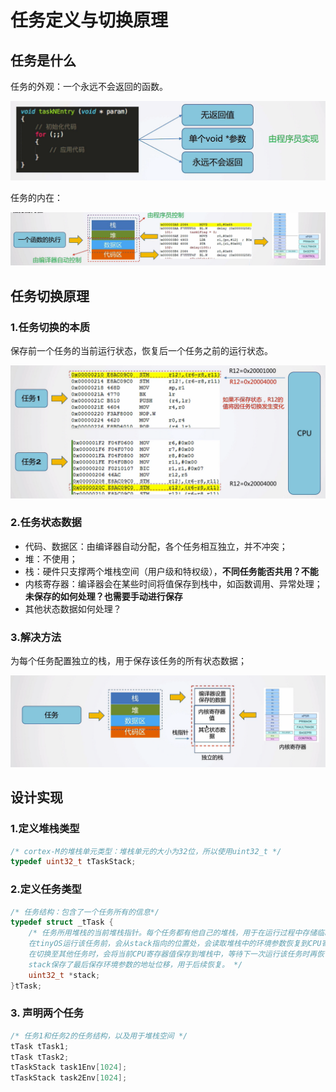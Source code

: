 # 任务定义与切换原理

## 任务是什么

任务的外观：一个永远不会返回的函数。

![image-20221226224044097](./assets/image-20221226224044097.png)

任务的内在：

![image-20221226224109187](./assets/image-20221226224109187.png)

## 任务切换原理

### 1.任务切换的本质

保存前一个任务的当前运行状态，恢复后一个任务之前的运行状态。

![image-20221226224429982](./assets/image-20221226224429982.png)

### 2.任务状态数据

+ 代码、数据区：由编译器自动分配，各个任务相互独立，并不冲突；
+ 堆：不使用；
+ 栈：硬件只支撑两个堆栈空间（用户级和特权级），**不同任务能否共用？不能**
+ 内核寄存器：编译器会在某些时间将值保存到栈中，如函数调用、异常处理；**未保存的如何处理？也需要手动进行保存**
+ 其他状态数据如何处理？

### 3.解决方法

为每个任务配置独立的栈，用于保存该任务的所有状态数据；

![image-20221226225247455](./assets/image-20221226225247455.png)

## 设计实现

### 1.定义堆栈类型

```C
/* cortex-M的堆栈单元类型：堆栈单元的大小为32位，所以使用uint32_t */
typedef uint32_t tTaskStack;
```

### 2.定义任务类型

```c
/* 任务结构：包含了一个任务所有的信息*/
typedef struct _tTask {
    /* 任务所用堆栈的当前堆栈指针。每个任务都有他自己的堆栈，用于在运行过程中存储临时变量等一些环境参数。
    在tinyOS运行该任务前，会从stack指向的位置处，会读取堆栈中的环境参数恢复到CPU寄存器中，然后开始运行。
    在切换至其他任务时，会将当前CPU寄存器值保存到堆栈中，等待下一次运行该任务时再恢复。
    stack保存了最后保存环境参数的地址位移，用于后续恢复。 */
    uint32_t *stack;
}tTask;
```

### 3. 声明两个任务

```C
/* 任务1和任务2的任务结构，以及用于堆栈空间 */
tTask tTask1;
tTask tTask2;
tTaskStack task1Env[1024];
tTaskStack task2Env[1024];
```

